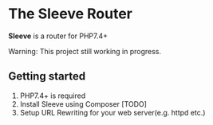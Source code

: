 # The Sleeve Router

**Sleeve** is a router for PHP7.4+

Warning: This project still working in progress.

## Getting started

1. PHP7.4+ is required
2. Install Sleeve using Composer [TODO]
3. Setup URL Rewriting for your web server(e.g. httpd etc.)






